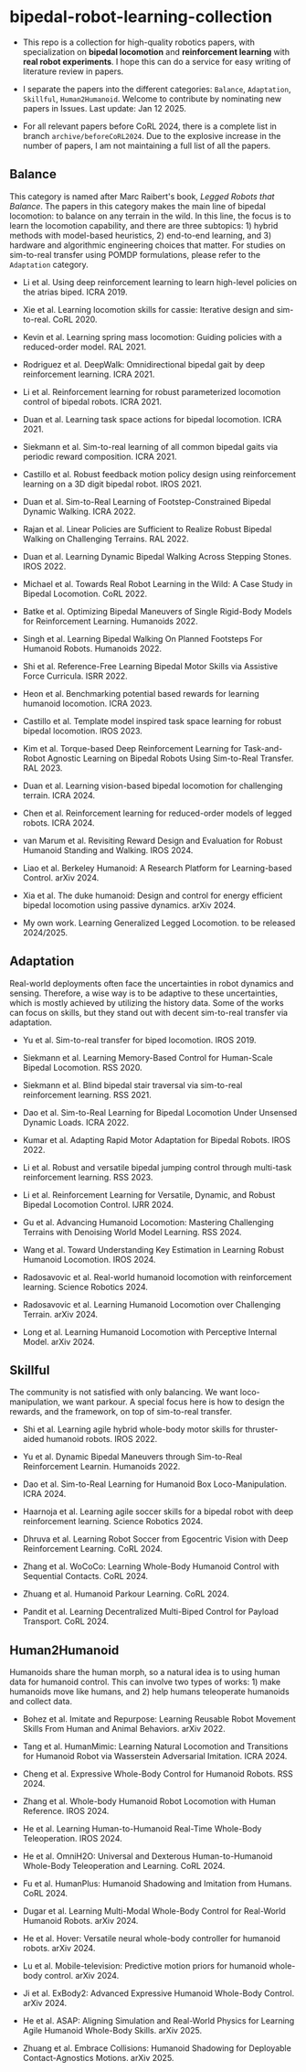 # bipedal-robot-learning-collection 

+ This repo is a collection for high-quality robotics papers, with specialization on **bipedal locomotion** and **reinforcement learning** with **real robot experiments**. I hope this can do a service for easy writing of literature review in papers. 

+ I separate the papers into the different categories: `Balance`, `Adaptation`, `Skillful`, `Human2Humanoid`. Welcome to contribute by nominating new papers in Issues. Last update: Jan 12 2025.    

+ For all relevant papers before CoRL 2024, there is a complete list in branch `archive/beforeCoRL2024`. Due to the explosive increase in the number of papers, I am not maintaining a full list of all the papers.
  

## Balance
This category is named after Marc Raibert's book, _Legged Robots that Balance_. The papers in this category makes the main line of bipedal locomotion: to balance on any terrain in the wild. In this line, the focus is to learn the locomotion capability, and there are three subtopics: 1) hybrid methods with model-based heuristics, 2) end-to-end learning, and 3) hardware and algorithmic engineering choices that matter. For studies on sim-to-real transfer using POMDP formulations, please refer to the `Adaptation` category. 

+ Li et al. Using deep reinforcement learning to learn high-level policies on the atrias biped. ICRA 2019.

+ Xie et al. Learning locomotion skills for cassie: Iterative design and sim-to-real. CoRL 2020.

+ Kevin et al. Learning spring mass locomotion: Guiding policies with a reduced-order model. RAL 2021.

+ Rodriguez et al. DeepWalk: Omnidirectional bipedal gait by deep reinforcement learning. ICRA 2021.

+ Li et al. Reinforcement learning for robust parameterized locomotion control of bipedal robots. ICRA 2021.

+ Duan et al. Learning task space actions for bipedal locomotion. ICRA 2021.

+ Siekmann et al. Sim-to-real learning of all common bipedal gaits via periodic reward composition. ICRA 2021.

+ Castillo et al. Robust feedback motion policy design using reinforcement learning on a 3D digit bipedal robot. IROS 2021.

+ Duan et al. Sim-to-Real Learning of Footstep-Constrained Bipedal Dynamic Walking. ICRA 2022.

+ Rajan et al. Linear Policies are Sufficient to Realize Robust Bipedal Walking on Challenging Terrains. RAL 2022.

+ Duan et al. Learning Dynamic Bipedal Walking Across Stepping Stones. IROS 2022.

+ Michael et al. Towards Real Robot Learning in the Wild: A Case Study in Bipedal Locomotion. CoRL 2022.

+ Batke et al. Optimizing Bipedal Maneuvers of Single Rigid-Body Models for Reinforcement Learning. Humanoids 2022.

+ Singh et al. Learning Bipedal Walking On Planned Footsteps For Humanoid Robots. Humanoids 2022.

+ Shi et al. Reference-Free Learning Bipedal Motor Skills via Assistive Force Curricula. ISRR 2022.

+ Heon et al. Benchmarking potential based rewards for learning humanoid locomotion. ICRA 2023.

+ Castillo et al. Template model inspired task space learning for robust bipedal locomotion. IROS 2023.

+ Kim et al. Torque-based Deep Reinforcement Learning for Task-and-Robot Agnostic Learning on Bipedal Robots Using Sim-to-Real Transfer. RAL 2023.

+ Duan et al. Learning vision-based bipedal locomotion for challenging terrain. ICRA 2024.

+ Chen et al. Reinforcement learning for reduced-order models of legged robots. ICRA 2024.

+ van Marum et al. Revisiting Reward Design and Evaluation for Robust Humanoid Standing and Walking. IROS 2024.

+ Liao et al. Berkeley Humanoid: A Research Platform for Learning-based Control. arXiv 2024.

+ Xia et al. The duke humanoid: Design and control for energy efficient bipedal locomotion using passive dynamics. arXiv 2024.

+ My own work. Learning Generalized Legged Locomotion. to be released 2024/2025.



## Adaptation
Real-world deployments often face the uncertainties in robot dynamics and sensing. Therefore, a wise way is to be adaptive to these uncertainties, which is mostly achieved by utilizing the history data. Some of the works can focus on skills, but they stand out with decent sim-to-real transfer via adaptation.

+ Yu et al. Sim-to-real transfer for biped locomotion. IROS 2019.

+ Siekmann et al. Learning Memory-Based Control for Human-Scale Bipedal Locomotion. RSS 2020.

+ Siekmann et al. Blind bipedal stair traversal via sim-to-real reinforcement learning. RSS 2021.

+ Dao et al. Sim-to-Real Learning for Bipedal Locomotion Under
Unsensed Dynamic Loads. ICRA 2022.  

+ Kumar et al. Adapting Rapid Motor Adaptation for Bipedal Robots. IROS 2022.  

+ Li et al. Robust and versatile bipedal jumping control through multi-task reinforcement learning. RSS 2023.

+ Li et al. Reinforcement Learning for Versatile, Dynamic, and Robust Bipedal Locomotion Control. IJRR 2024.

+ Gu et al. Advancing Humanoid Locomotion: Mastering Challenging Terrains with Denoising World Model Learning. RSS 2024.

+ Wang et al. Toward Understanding Key Estimation in Learning Robust Humanoid Locomotion. IROS 2024.

+ Radosavovic et al. Real-world humanoid locomotion with reinforcement learning. Science Robotics 2024.

+ Radosavovic et al. Learning Humanoid Locomotion over Challenging Terrain. arXiv 2024.

+ Long et al. Learning Humanoid Locomotion with Perceptive Internal Model. arXiv 2024.

## Skillful
The community is not satisfied with only balancing. We want loco-manipulation, we want parkour. A special focus here is how to design the rewards, and the framework, on top of sim-to-real transfer.

+ Shi et al. Learning agile hybrid whole-body motor skills for thruster-aided humanoid robots. IROS 2022. 

+ Yu et al. Dynamic Bipedal Maneuvers through Sim-to-Real Reinforcement Learnin. Humanoids 2022.

+ Dao et al. Sim-to-Real Learning for Humanoid Box Loco-Manipulation. ICRA 2024.

+ Haarnoja et al. Learning agile soccer skills for a bipedal robot with deep reinforcement learning. Science Robotics 2024.

+ Dhruva et al. Learning Robot Soccer from Egocentric Vision with Deep Reinforcement Learning. CoRL 2024.

+ Zhang et al. WoCoCo: Learning Whole-Body Humanoid Control with Sequential Contacts. CoRL 2024.

+ Zhuang et al. Humanoid Parkour Learning. CoRL 2024.

+ Pandit et al. Learning Decentralized Multi-Biped Control for Payload Transport. CoRL 2024.

## Human2Humanoid  
Humanoids share the human morph, so a natural idea is to using human data for humanoid control. This can involve two types of works: 1) make humanoids move like humans, and 2) help humans teleoperate humanoids and collect data.

+ Bohez et al. Imitate and Repurpose: Learning Reusable Robot Movement Skills From Human and Animal Behaviors. arXiv 2022.

+ Tang et al. HumanMimic: Learning Natural Locomotion and Transitions for Humanoid Robot via Wasserstein Adversarial Imitation. ICRA 2024.

+ Cheng et al. Expressive Whole-Body Control for Humanoid Robots. RSS 2024.

+ Zhang et al. Whole-body Humanoid Robot Locomotion with Human Reference. IROS 2024.

+ He et al. Learning Human-to-Humanoid Real-Time Whole-Body Teleoperation. IROS 2024.

+ He et al. OmniH2O: Universal and Dexterous Human-to-Humanoid Whole-Body Teleoperation and Learning. CoRL 2024.

+ Fu et al. HumanPlus: Humanoid Shadowing and Imitation from Humans. CoRL 2024.

+ Dugar et al. Learning Multi-Modal Whole-Body Control for Real-World Humanoid Robots. arXiv 2024.

+ He et al. Hover: Versatile neural whole-body controller for humanoid robots. arXiv 2024. 

+ Lu et al. Mobile-television: Predictive motion priors for humanoid whole-body control. arXiv 2024.

+ Ji et al. ExBody2: Advanced Expressive Humanoid Whole-Body Control. arXiv 2024.

+ He et al. ASAP: Aligning Simulation and Real-World Physics for Learning Agile Humanoid Whole-Body Skills. arXiv 2025.

+ Zhuang et al. Embrace Collisions: Humanoid Shadowing for Deployable Contact-Agnostics Motions. arXiv 2025.
